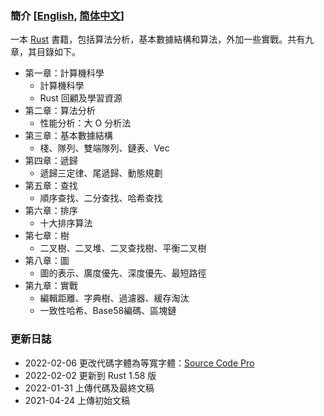 ### 簡介 [[English](./README.md), [简体中文](./README_CN.md)]
一本 [Rust](https://www.rust-lang.org/)  書籍，包括算法分析，基本數據結構和算法，外加一些實戰。共有九章，其目錄如下。

* 第一章：計算機科學
    - 計算機科學
    - Rust 回顧及學習資源
* 第二章：算法分析
    - 性能分析：大 O 分析法
* 第三章：基本數據結構
    - 棧、隊列、雙端隊列、鏈表、Vec
* 第四章：遞歸
    - 遞歸三定律、尾遞歸、動態規劃
* 第五章：查找
    - 順序查找、二分查找、哈希查找
* 第六章：排序
    - 十大排序算法
* 第七章：樹
    - 二叉樹、二叉堆、二叉查找樹、平衡二叉樹
* 第八章：圖
    - 圖的表示、廣度優先、深度優先、最短路徑
* 第九章：實戰
    - 編輯距離、字典樹、過濾器、緩存淘汰
    - 一致性哈希、Base58編碼、區塊鏈 

### 更新日誌
* 2022-02-06 更改代碼字體為等寬字體：[Source Code Pro](https://github.com/adobe-fonts/source-code-pro)
* 2022-02-02 更新到 Rust 1.58 版
* 2022-01-31 上傳代碼及最終文稿
* 2021-04-24 上傳初始文稿
